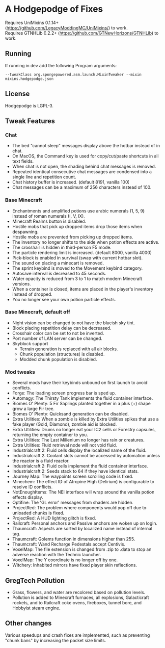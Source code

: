 # A Hodgepodge of Fixes

Requires UniMixins 0.1.14+ (https://github.com/LegacyModdingMC/UniMixins/) to work.  
Requires GTNHLib 0.2.2+ (https://github.com/GTNewHorizons/GTNHLib) to work.

## Running

If running in dev add the following Program arguments: 
```
--tweakClass org.spongepowered.asm.launch.MixinTweaker --mixin mixins.hodgepodge.json
```

## License

Hodgepodge is LGPL-3.

## Tweak Features

### Chat
- The bed "cannot sleep" messages display above the hotbar instead of in chat.
- On MacOS, the Command key is used for copy/cut/paste shortcuts in all text fields.
- When chat is not open, the shading behind chat messages is removed.
- Repeated identical consecutive chat messages are condensed into a single line and repetition count.
- Chat history buffer is increased. (default 8191, vanilla 100)
- Chat messages can be a maximum of 256 characters instead of 100.

### Base Minecraft

- Enchantments and amplified potions use arabic numerals (1, 5, 9) instead of roman numerals (I, V, IX).
- Minecraft Realms button is disabled.
- Hostile mobs that pick up dropped items drop those items when despawning.
- Hostile mobs are prevented from picking up dropped items.
- The inventory no longer shifts to the side when potion effects are active.
- The crosshair is hidden in third-person F5 mode.
- The particle rendering limit is increased. (default 8000, vanilla 4000)
- Pick-block is enabled in survival (swap with current hotbar slot).
- The sound on placing a minecart is removed.
- The sprint keybind is moved to the Movement keybind category.
- Autosave interval is decreased to 45 seconds.
- Water opacity is reduced from 3 to 1 to match modern Minecraft versions.
- When a container is closed, items are placed in the player's inventory instead of dropped.
- You no longer see your own potion particle effects.

### Base Minecraft, default off
- Night vision can be changed to not have the blueish sky tint.
- Block placing repetition delay can be decreased.
- Crosshair color can be set to not be inverted.
- Port number of LAN server can be changed.
- Skyblock support
  - Terrain generation is replaced with all air blocks.
  - Chunk population (structures) is disabled.
  - Modded chunk population is disabled.
 
### Mod tweaks
- Several mods have their keybinds unbound on first launch to avoid conflicts.
- Forge: The loading screen progress bar is sped up.
- Automagy: The Thirsty Tank implements the fluid container interface.
- Biomes O' Plenty: 5 Fir Saplings planted together in a plus (+) shape grow a large Fir tree.
- Biomes O' Plenty: Quicksand generation can be disabled.
- Extra Utilities: When a zombie is killed by Extra Utilities spikes that use a fake player (Gold, Diamond), zombie aid is blocked.
- Extra Utilities: Drums no longer eat your IC2 cells or Forestry capsules, returning the empty container to you.
- Extra Utilities: The Last Millenium no longer has rain or creatures.
- Extra Utilities: Fluid retrieval node will not void fluid.
- Industrialcraft 2: Fluid cells display the localized name of the fluid.
- Industrialcraft 2: Coolant slots cannot be accessed by automation unless the reactor is a fluid reactor.
- Industrialcraft 2: Fluid cells implement the fluid container interface.
- Industrialcraft 2: Seeds stack to 64 if they have identical stats.
- Journey Map: The waypoints screen scrolling code is fixed.
- Minechem: The effect ID of Atropine High (Delirium) is configurable to resolve ID conflicts.
- NotEnoughItems: The NEI interface will wrap around the vanilla potion effects display.
- Optifine: The 'GL error' messages from shaders are hidden. 
- ProjectRed: The problem where components would pop off due to unloaded chunks is fixed.
- ProjectRed: A HUD lighting glitch is fixed.
- Railcraft: Personal anchors and Passive anchors are woken up on login.
- Thaumcraft: Aspects are sorted by localized name instead of internal tag.
- Thaumcraft: Golems function in dimensions higher than 255.
- Thaumcraft: Wand Recharge Pedestals accept Centivis.
- VoxelMap: The file extension is changed from .zip to .data to stop an adverse reaction with the Technic launcher.
- VoxelMap: The Y coordinate is no longer off by one.
- Witchery: Inhabited mirrors have fixed player skin reflections.

## GregTech Pollution

- Grass, flowers, and water are recolored based on pollution levels.
- Pollution is added to Minecraft furnaces, all explosions, Galacticraft rockets, and to Railcraft coke ovens, fireboxes, tunnel bore, and Hobbyist steam engine.

## Other changes

Various speedups and crash fixes are implemented, such as preventing "chunk bans" by increasing the packet size limits.
